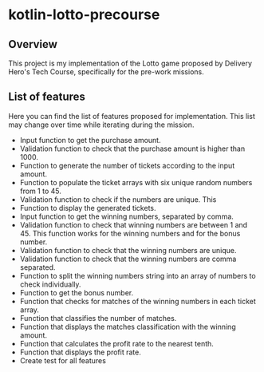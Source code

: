 # kotlin-lotto-precourse

## Overview

This project is my implementation of the Lotto game proposed by Delivery Hero's Tech Course, specifically for the 
pre-work missions.

## List of features
Here you can find the list of features proposed for implementation.
This list may change over time while iterating 
during the mission.

- Input function to get the purchase amount.
- Validation function to check that the purchase amount is higher than 1000. 
- Function to generate the number of tickets according to the input amount.
- Function to populate the ticket arrays with six unique random numbers from 1 to 45.
- Validation function to check if the numbers are unique. This 
- Function to display the generated tickets.
- Input function to get the winning numbers, separated by comma.
- Validation function to check that winning numbers are between 1 and 45. 
This function works for the winning numbers and for the bonus number.
- Validation function to check that the winning numbers are unique.
- Validation function to check that the winning numbers are comma separated.
- Function to split the winning numbers string into an array of numbers to check individually.
- Function to get the bonus number.
- Function that checks for matches of the winning numbers in each ticket array.
- Function that classifies the number of matches.
- Function that displays the matches classification with the winning amount.
- Function that calculates the profit rate to the nearest tenth.
- Function that displays the profit rate.
- Create test for all features